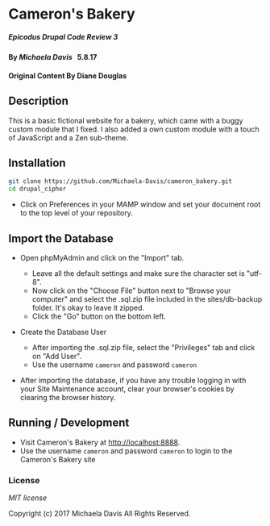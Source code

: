 # Cameron's Bakery

##### Epicodus Drupal Code Review 3

#### By _**Michaela Davis**_   &nbsp; 5.8.17
#### Original Content By Diane Douglas

## Description

This is a basic fictional website for a bakery, which came with a buggy custom module that I fixed.
I also added a own custom module with a touch of JavaScript and a Zen sub-theme.

## Installation

```bash
git clone https://github.com/Michaela-Davis/cameron_bakery.git
cd drupal_cipher
```

* Click on Preferences in your MAMP window and set your document root to the top level of your repository.



## Import the Database

* Open phpMyAdmin and click on the "Import" tab.
  * Leave all the default settings and make sure the character set is "utf-8".
  * Now click on the "Choose File" button next to "Browse your computer" and select the .sql.zip file included in the sites/db-backup folder. It's okay to leave it zipped.
  * Click the "Go" button on the bottom left.

* Create the Database User
  * After importing the .sql.zip file, select the "Privileges" tab and click on "Add User".
  * Use the username `cameron` and password `cameron`

* After importing the database, if you have any trouble logging in with your Site Maintenance account, clear your browser's cookies by clearing the browser history.


## Running / Development

* Visit Cameron's Bakery at [http://localhost:8888](http://localhost:8888).
* Use the username `cameron` and password `cameron` to login to the Cameron's Bakery site


### License

*MIT license*


Copyright (c) 2017 Michaela Davis All Rights Reserved.
